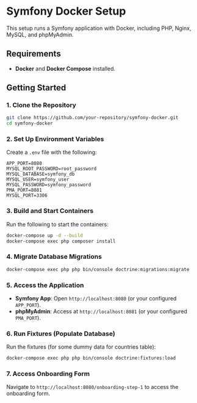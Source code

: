 
# Symfony Docker Setup

This setup runs a Symfony application with Docker, including PHP, Nginx, MySQL, and phpMyAdmin.

## Requirements

- **Docker** and **Docker Compose** installed.

## Getting Started

### 1. Clone the Repository

```bash
git clone https://github.com/your-repository/symfony-docker.git
cd symfony-docker
```

### 2. Set Up Environment Variables

Create a `.env` file with the following:

```env
APP_PORT=8080
MYSQL_ROOT_PASSWORD=root_password
MYSQL_DATABASE=symfony_db
MYSQL_USER=symfony_user
MYSQL_PASSWORD=symfony_password
PMA_PORT=8081
MYSQL_PORT=3306
```

### 3. Build and Start Containers

Run the following to start the containers:

```bash
docker-compose up -d --build
docker-compose exec php composer install

```

### 4. Migrate Database Migrations

```bash
docker-compose exec php php bin/console doctrine:migrations:migrate
```

### 5. Access the Application

- **Symfony App**: Open `http://localhost:8080` (or your configured `APP_PORT`).
- **phpMyAdmin**: Access at `http://localhost:8081` (or your configured `PMA_PORT`).

### 6. Run Fixtures (Populate Database)

Run the fixtures (for some dummy data for countries table):

```bash
docker-compose exec php php bin/console doctrine:fixtures:load
```

### 7. Access Onboarding Form

Navigate to `http://localhost:8080/onboarding-step-1` to access the onboarding form.
